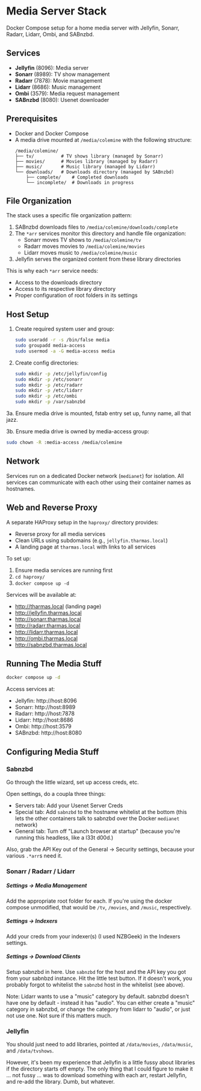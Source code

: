 # Media Server Stack

Docker Compose setup for a home media server with Jellyfin, Sonarr, Radarr, Lidarr, Ombi, and SABnzbd.

## Services

- **Jellyfin** (8096): Media server
- **Sonarr** (8989): TV show management
- **Radarr** (7878): Movie management
- **Lidarr** (8686): Music management
- **Ombi** (3579): Media request management
- **SABnzbd** (8080): Usenet downloader

## Prerequisites

- Docker and Docker Compose
- A media drive mounted at `/media/colemine` with the following structure:
  ```
  /media/colemine/
  ├── tv/          # TV shows library (managed by Sonarr)
  ├── movies/      # Movies library (managed by Radarr)
  ├── music/       # Music library (managed by Lidarr)
  └── downloads/   # Downloads directory (managed by SABnzbd)
      ├── complete/    # Completed downloads
      └── incomplete/  # Downloads in progress
  ```

## File Organization

The stack uses a specific file organization pattern:

1. SABnzbd downloads files to `/media/colemine/downloads/complete`
2. The `*arr` services monitor this directory and handle file organization:
   - Sonarr moves TV shows to `/media/colemine/tv`
   - Radarr moves movies to `/media/colemine/movies`
   - Lidarr moves music to `/media/colemine/music`
3. Jellyfin serves the organized content from these library directories

This is why each `*arr` service needs:
- Access to the downloads directory
- Access to its respective library directory
- Proper configuration of root folders in its settings

## Host Setup

1. Create required system user and group:
   ```bash
   sudo useradd -r -s /bin/false media
   sudo groupadd media-access
   sudo usermod -a -G media-access media
   ```

2. Create config directories:
   ```bash
   sudo mkdir -p /etc/jellyfin/config
   sudo mkdir -p /etc/sonarr
   sudo mkdir -p /etc/radarr
   sudo mkdir -p /etc/lidarr
   sudo mkdir -p /etc/ombi
   sudo mkdir -p /var/sabnzbd
   ```

3a. Ensure media drive is mounted, fstab entry set up, funny name, all that jazz.

3b. Ensure media drive is owned by media-access group:
   ```bash
   sudo chown -R :media-access /media/colemine
   ```

## Network

Services run on a dedicated Docker network (`medianet`) for isolation. All services can communicate with each other using their container names as hostnames.

## Web and Reverse Proxy

A separate HAProxy setup in the `haproxy/` directory provides:
- Reverse proxy for all media services
- Clean URLs using subdomains (e.g., `jellyfin.tharmas.local`)
- A landing page at `tharmas.local` with links to all services

To set up:
1. Ensure media services are running first
2. `cd haproxy/`
3. `docker compose up -d`

Services will be available at:
- http://tharmas.local (landing page)
- http://jellyfin.tharmas.local
- http://sonarr.tharmas.local
- http://radarr.tharmas.local
- http://lidarr.tharmas.local
- http://ombi.tharmas.local
- http://sabnzbd.tharmas.local

## Running The Media Stuff

```bash
docker compose up -d
```

Access services at:
- Jellyfin: http://host:8096
- Sonarr: http://host:8989
- Radarr: http://host:7878
- Lidarr: http://host:8686
- Ombi: http://host:3579
- SABnzbd: http://host:8080

## Configuring Media Stuff

### Sabnzbd
Go through the little wizard, set up access creds, etc.

Open settings, do a coupla three things:
- Servers tab: Add your Usenet Server Creds
- Special tab: Add `sabnzbd` to the hostname whitelist at the bottom (this lets the other containers talk to sabnzbd over the Docker `medianet` network)
- General tab: Turn off "Launch browser at startup" (because you're running this headless, like a l33t d00d.)

Also, grab the API Key out of the General -> Security settings, because your various `.*arr`s need it.

### Sonarr / Radarr / Lidarr

##### Settings -> Media Management
Add the appropriate root folder for each. If you're using the docker compose unmodified, that would be `/tv`, `/movies`, and `/music`, respectively.

##### Settings -> Indexers
Add your creds from your indexer(s) (I used NZBGeek) in the Indexers settings.

##### Settings -> Download Clients
Setup sabnzbd in here. Use `sabnzbd` for the host and the API key you got from your sabnbzd instance. Hit the little test button. If it doesn't work, you probably forgot to whitelist the `sabnzbd` host in the whitelist (see above).

Note: Lidarr wants to use a "music" category by default. sabnzbd doesn't have one by default - instead it has "audio". You can either create a "music" category in sabnzbd, or change the category from lidarr to "audio", or just not use one. Not sure if this matters much.

### Jellyfin

You should just need to add libraries, pointed at `/data/movies`, `/data/music`, and `/data/tvshows`.

However, it's been my experience that Jellyfin is a little fussy about libraries if the directory starts off empty. The only thing that I could figure to make it ... not fussy ... was to download something with each arr, restart Jellyfin, and re-add the library. Dumb, but whatever.